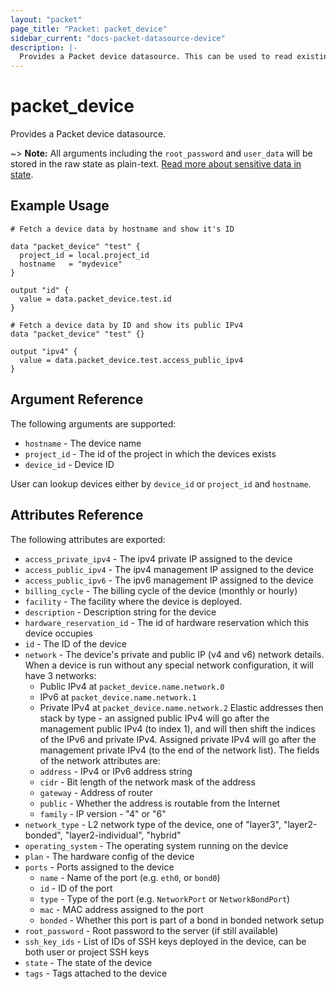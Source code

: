 ```yaml
---
layout: "packet"
page_title: "Packet: packet_device"
sidebar_current: "docs-packet-datasource-device"
description: |-
  Provides a Packet device datasource. This can be used to read existing devices.
---
```


# packet_device

Provides a Packet device datasource.

~> **Note:** All arguments including the `root_password` and `user_data` will be stored in
 the raw state as plain-text.
[Read more about sensitive data in state](/docs/state/sensitive-data.html).


## Example Usage

```hcl
# Fetch a device data by hostname and show it's ID

data "packet_device" "test" {
  project_id = local.project_id
  hostname   = "mydevice"
}

output "id" {
  value = data.packet_device.test.id
}
```

```hcl
# Fetch a device data by ID and show its public IPv4
data "packet_device" "test" {}

output "ipv4" {
  value = data.packet_device.test.access_public_ipv4
}
```

## Argument Reference

The following arguments are supported:

* `hostname` - The device name
* `project_id` - The id of the project in which the devices exists
* `device_id` - Device ID

User can lookup devices either by `device_id` or `project_id` and `hostname`.

## Attributes Reference

The following attributes are exported:

* `access_private_ipv4` - The ipv4 private IP assigned to the device
* `access_public_ipv4` - The ipv4 management IP assigned to the device
* `access_public_ipv6` - The ipv6 management IP assigned to the device
* `billing_cycle` - The billing cycle of the device (monthly or hourly)
* `facility` - The facility where the device is deployed.
* `description` - Description string for the device
* `hardware_reservation_id` - The id of hardware reservation which this device occupies
* `id` - The ID of the device
* `network` - The device's private and public IP (v4 and v6) network details. When a device is run without any special network configuration, it will have 3 networks: 
  * Public IPv4 at `packet_device.name.network.0`
  * IPv6 at `packet_device.name.network.1`
  * Private IPv4 at `packet_device.name.network.2`
  Elastic addresses then stack by type - an assigned public IPv4 will go after the management public IPv4 (to index 1), and will then shift the indices of the IPv6 and private IPv4. Assigned private IPv4 will go after the management private IPv4 (to the end of the network list).
  The fields of the network attributes are:
  * `address` - IPv4 or IPv6 address string
  * `cidr` - Bit length of the network mask of the address
  * `gateway` - Address of router
  * `public` - Whether the address is routable from the Internet
  * `family` - IP version - "4" or "6"
* `network_type` - L2 network type of the device, one of "layer3", "layer2-bonded", "layer2-individual", "hybrid"
* `operating_system` - The operating system running on the device
* `plan` - The hardware config of the device
* `ports` - Ports assigned to the device
  * `name` - Name of the port (e.g. `eth0`, or `bond0`)
  * `id` - ID of the port
  * `type` - Type of the port (e.g. `NetworkPort` or `NetworkBondPort`)
  * `mac` - MAC address assigned to the port
  * `bonded` - Whether this port is part of a bond in bonded network setup
* `root_password` - Root password to the server (if still available)
* `ssh_key_ids` - List of IDs of SSH keys deployed in the device, can be both user or project SSH keys
* `state` - The state of the device
* `tags` - Tags attached to the device
